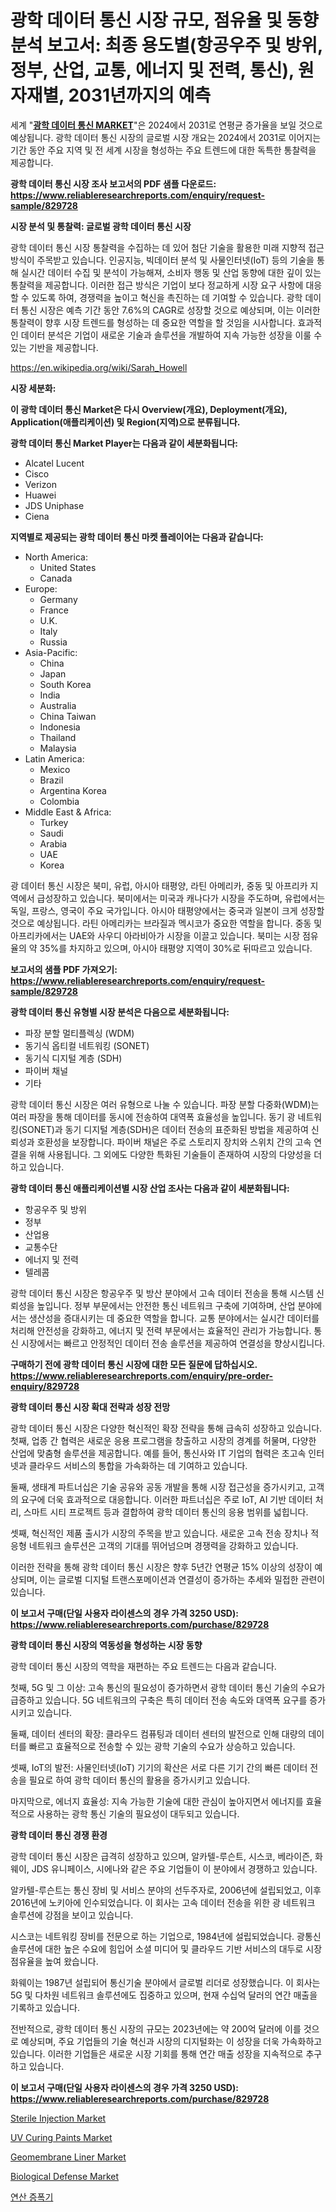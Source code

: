 <p><h1>광학 데이터 통신 시장 규모, 점유율 및 동향 분석 보고서: 최종 용도별(항공우주 및 방위, 정부, 산업, 교통, 에너지 및 전력, 통신), 원자재별, 2031년까지의 예측</h1></p><p>세계 "<strong><a href="https://www.reliableresearchreports.com/optical-data-communication-market-in-global-r829728?utm_campaign=106&utm_medium=8&utm_source=Github&utm_content=ia&utm_term=13112024&utm_id=optical-data-communication">광학 데이터 통신 MARKET</a></strong>"은 2024에서 2031로 연평균 증가율을 보일 것으로 예상됩니다. 광학 데이터 통신 시장의 글로벌 시장 개요는 2024에서 2031로 이어지는 기간 동안 주요 지역 및 전 세계 시장을 형성하는 주요 트렌드에 대한 독특한 통찰력을 제공합니다.</p>
<p><strong>광학 데이터 통신 시장 조사 보고서의 PDF 샘플 다운로드: <a href="https://www.reliableresearchreports.com/enquiry/request-sample/829728?utm_campaign=106&utm_medium=8&utm_source=Github&utm_content=ia&utm_term=13112024&utm_id=optical-data-communication">https://www.reliableresearchreports.com/enquiry/request-sample/829728</a></strong></p>
<p><strong>시장 분석 및 통찰력: 글로벌 광학 데이터 통신 시장</strong></p>
<p><p>광학 데이터 통신 시장 통찰력을 수집하는 데 있어 첨단 기술을 활용한 미래 지향적 접근 방식이 주목받고 있습니다. 인공지능, 빅데이터 분석 및 사물인터넷(IoT) 등의 기술을 통해 실시간 데이터 수집 및 분석이 가능해져, 소비자 행동 및 산업 동향에 대한 깊이 있는 통찰력을 제공합니다. 이러한 접근 방식은 기업이 보다 정교하게 시장 요구 사항에 대응할 수 있도록 하여, 경쟁력을 높이고 혁신을 촉진하는 데 기여할 수 있습니다. 광학 데이터 통신 시장은 예측 기간 동안 7.6%의 CAGR로 성장할 것으로 예상되며, 이는 이러한 통찰력이 향후 시장 트렌드를 형성하는 데 중요한 역할을 할 것임을 시사합니다. 효과적인 데이터 분석은 기업이 새로운 기술과 솔루션을 개발하여 지속 가능한 성장을 이룰 수 있는 기반을 제공합니다.</p></p>
<p><a href="%7CAUTHORITHY_DOMAIN_URL%7C?utm_campaign=106&utm_medium=8&utm_source=Github&utm_content=ia&utm_term=13112024&utm_id=optical-data-communication">https://en.wikipedia.org/wiki/Sarah_Howell</a></p>
<p><strong>시장 세분화:</strong></p>
<p><strong>이 광학 데이터 통신 Market은 다시 Overview(개요), Deployment(개요), Application(애플리케이션) 및 Region(지역)으로 분류됩니다.</strong></p>
<p><strong>광학 데이터 통신 Market Player는 다음과 같이 세분화됩니다:</strong></p>
<p><ul><li>Alcatel Lucent</li><li>Cisco</li><li>Verizon</li><li>Huawei</li><li>JDS Uniphase</li><li>Ciena</li></ul></p>
<p><strong>지역별로 제공되는 광학 데이터 통신 마켓 플레이어는 다음과 같습니다:</strong></p>
<p><ul>
    <li>
        North America:
        <ul>
            <li>United States</li>
            <li>Canada</li>
        </ul>
    </li>
    <li>
        Europe:
        <ul>
            <li>Germany</li>
            <li>France</li>
            <li>U.K.</li>
            <li>Italy</li>
            <li>Russia</li>
        </ul>
    </li>
    <li>
        Asia-Pacific:
        <ul>
            <li>China</li>
            <li>Japan</li>
            <li>South Korea</li>
            <li>India</li>
            <li>Australia</li>
            <li>China Taiwan</li>
            <li>Indonesia</li>
            <li>Thailand</li>
            <li>Malaysia</li>
        </ul>
    </li>
    <li>
        Latin America:
        <ul>
            <li>Mexico</li>
            <li>Brazil</li>
            <li>Argentina Korea</li>
            <li>Colombia</li>
        </ul>
    </li>
    <li>
        Middle East & Africa:
        <ul>
            <li>Turkey</li>
            <li>Saudi</li>
            <li>Arabia</li>
            <li>UAE</li>
            <li>Korea</li>
        </ul>
    </li>
    </ul></p>
<p><p>광 데이터 통신 시장은 북미, 유럽, 아시아 태평양, 라틴 아메리카, 중동 및 아프리카 지역에서 급성장하고 있습니다. 북미에서는 미국과 캐나다가 시장을 주도하며, 유럽에서는 독일, 프랑스, 영국이 주요 국가입니다. 아시아 태평양에서는 중국과 일본이 크게 성장할 것으로 예상됩니다. 라틴 아메리카는 브라질과 멕시코가 중요한 역할을 합니다. 중동 및 아프리카에서는 UAE와 사우디 아라비아가 시장을 이끌고 있습니다. 북미는 시장 점유율의 약 35%를 차지하고 있으며, 아시아 태평양 지역이 30%로 뒤따르고 있습니다.</p></p>
<p><strong>보고서의 샘플 PDF 가져오기: <a href="https://www.reliableresearchreports.com/enquiry/request-sample/829728?utm_campaign=106&utm_medium=8&utm_source=Github&utm_content=ia&utm_term=13112024&utm_id=optical-data-communication">https://www.reliableresearchreports.com/enquiry/request-sample/829728</a></strong></p>
<p><strong>광학 데이터 통신 유형별 시장 분석은 다음으로 세분화됩니다:</strong></p>
<p><ul><li>파장 분할 멀티플렉싱 (WDM)</li><li>동기식 옵티컬 네트워킹 (SONET)</li><li>동기식 디지털 계층 (SDH)</li><li>파이버 채널</li><li>기타</li></ul></p>
<p><p>광학 데이터 통신 시장은 여러 유형으로 나눌 수 있습니다. 파장 분할 다중화(WDM)는 여러 파장을 통해 데이터를 동시에 전송하여 대역폭 효율성을 높입니다. 동기 광 네트워킹(SONET)과 동기 디지털 계층(SDH)은 데이터 전송의 표준화된 방법을 제공하여 신뢰성과 호환성을 보장합니다. 파이버 채널은 주로 스토리지 장치와 스위치 간의 고속 연결을 위해 사용됩니다. 그 외에도 다양한 특화된 기술들이 존재하여 시장의 다양성을 더하고 있습니다.</p></p>
<p><strong>광학 데이터 통신 애플리케이션별 시장 산업 조사는 다음과 같이 세분화됩니다:</strong></p>
<p><ul><li>항공우주 및 방위</li><li>정부</li><li>산업용</li><li>교통수단</li><li>에너지 및 전력</li><li>텔레콤</li></ul></p>
<p><p>광학 데이터 통신 시장은 항공우주 및 방산 분야에서 고속 데이터 전송을 통해 시스템 신뢰성을 높입니다. 정부 부문에서는 안전한 통신 네트워크 구축에 기여하며, 산업 분야에서는 생산성을 증대시키는 데 중요한 역할을 합니다. 교통 분야에서는 실시간 데이터를 처리해 안전성을 강화하고, 에너지 및 전력 부문에서는 효율적인 관리가 가능합니다. 통신 시장에서는 빠르고 안정적인 데이터 전송 솔루션을 제공하여 연결성을 향상시킵니다.</p></p>
<p><strong>구매하기 전에 광학 데이터 통신 시장에 대한 모든 질문에 답하십시오. <a href="https://www.reliableresearchreports.com/enquiry/pre-order-enquiry/829728?utm_campaign=106&utm_medium=8&utm_source=Github&utm_content=ia&utm_term=13112024&utm_id=optical-data-communication">https://www.reliableresearchreports.com/enquiry/pre-order-enquiry/829728</a></strong></p>
<p><strong>광학 데이터 통신 시장 확대 전략과 성장 전망</strong></p>
<p><p>광학 데이터 통신 시장은 다양한 혁신적인 확장 전략을 통해 급속히 성장하고 있습니다. 첫째, 업종 간 협력은 새로운 응용 프로그램을 창출하고 시장의 경계를 허물며, 다양한 산업에 맞춤형 솔루션을 제공합니다. 예를 들어, 통신사와 IT 기업의 협력은 초고속 인터넷과 클라우드 서비스의 통합을 가속화하는 데 기여하고 있습니다.</p><p>둘째, 생태계 파트너십은 기술 공유와 공동 개발을 통해 시장 접근성을 증가시키고, 고객의 요구에 더욱 효과적으로 대응합니다. 이러한 파트너십은 주로 IoT, AI 기반 데이터 처리, 스마트 시티 프로젝트 등과 결합하여 광학 데이터 통신의 응용 범위를 넓힙니다.</p><p>셋째, 혁신적인 제품 출시가 시장의 주목을 받고 있습니다. 새로운 고속 전송 장치나 적응형 네트워크 솔루션은 고객의 기대를 뛰어넘으며 경쟁력을 강화하고 있습니다.</p><p>이러한 전략을 통해 광학 데이터 통신 시장은 향후 5년간 연평균 15% 이상의 성장이 예상되며, 이는 글로벌 디지털 트랜스포메이션과 연결성이 증가하는 추세와 밀접한 관련이 있습니다.</p></p>
<p><strong>이 보고서 구매(단일 사용자 라이센스의 경우 가격 3250 USD): <a href="https://www.reliableresearchreports.com/purchase/829728?utm_campaign=106&utm_medium=8&utm_source=Github&utm_content=ia&utm_term=13112024&utm_id=optical-data-communication">https://www.reliableresearchreports.com/purchase/829728</a></strong></p>
<p><strong>광학 데이터 통신 시장의 역동성을 형성하는 시장 동향</strong></p>
<p><p>광학 데이터 통신 시장의 역학을 재편하는 주요 트렌드는 다음과 같습니다. </p><p>첫째, 5G 및 그 이상: 고속 통신의 필요성이 증가하면서 광학 데이터 통신 기술의 수요가 급증하고 있습니다. 5G 네트워크의 구축은 특히 데이터 전송 속도와 대역폭 요구를 증가시키고 있습니다. </p><p>둘째, 데이터 센터의 확장: 클라우드 컴퓨팅과 데이터 센터의 발전으로 인해 대량의 데이터를 빠르고 효율적으로 전송할 수 있는 광학 기술의 수요가 상승하고 있습니다. </p><p>셋째, IoT의 발전: 사물인터넷(IoT) 기기의 확산은 서로 다른 기기 간의 빠른 데이터 전송을 필요로 하여 광학 데이터 통신의 활용을 증가시키고 있습니다. </p><p>마지막으로, 에너지 효율성: 지속 가능한 기술에 대한 관심이 높아지면서 에너지를 효율적으로 사용하는 광학 통신 기술의 필요성이 대두되고 있습니다.</p></p>
<p><strong>광학 데이터 통신 경쟁 환경</strong></p>
<p><p>광학 데이터 통신 시장은 급격히 성장하고 있으며, 알카텔-루슨트, 시스코, 베라이즌, 화웨이, JDS 유니페이스, 시에나와 같은 주요 기업들이 이 분야에서 경쟁하고 있습니다. </p><p>알카텔-루슨트는 통신 장비 및 서비스 분야의 선두주자로, 2006년에 설립되었고, 이후 2016년에 노키아에 인수되었습니다. 이 회사는 고속 데이터 전송을 위한 광 네트워크 솔루션에 강점을 보이고 있습니다.</p><p>시스코는 네트워킹 장비를 전문으로 하는 기업으로, 1984년에 설립되었습니다. 광통신 솔루션에 대한 높은 수요에 힘입어 소셜 미디어 및 클라우드 기반 서비스의 대두로 시장 점유율을 높여 왔습니다. </p><p>화웨이는 1987년 설립되어 통신기술 분야에서 글로벌 리더로 성장했습니다. 이 회사는 5G 및 다차원 네트워크 솔루션에도 집중하고 있으며, 현재 수십억 달러의 연간 매출을 기록하고 있습니다.</p><p>전반적으로, 광학 데이터 통신 시장의 규모는 2023년에는 약 200억 달러에 이를 것으로 예상되며, 주요 기업들의 기술 혁신과 시장의 디지털화는 이 성장을 더욱 가속화하고 있습니다. 이러한 기업들은 새로운 시장 기회를 통해 연간 매출 성장을 지속적으로 추구하고 있습니다.</p></p>
<p><strong>이 보고서 구매(단일 사용자 라이센스의 경우 가격 3250 USD): <a href="https://www.reliableresearchreports.com/purchase/829728?utm_campaign=106&utm_medium=8&utm_source=Github&utm_content=ia&utm_term=13112024&utm_id=optical-data-communication">https://www.reliableresearchreports.com/purchase/829728</a></strong></p>
<p><p><a href="https://issuu.com/reportprime-2/docs/sterile-injection-market-size-2030._d26805dc7084fe?utm_campaign=106&utm_medium=8&utm_source=Github&utm_content=ia&utm_term=13112024&utm_id=optical-data-communication">Sterile Injection Market</a></p><p><a href="https://www.linkedin.com/pulse/uv-curing-paints-market2024-2031-industry-insights-investment-b8jtf?utm_campaign=106&utm_medium=8&utm_source=Github&utm_content=ia&utm_term=13112024&utm_id=optical-data-communication">UV Curing Paints Market</a></p><p><a href="https://www.linkedin.com/pulse/global-geomembrane-liner-market-share-growth-opportunities-eflyf?utm_campaign=106&utm_medium=8&utm_source=Github&utm_content=ia&utm_term=13112024&utm_id=optical-data-communication">Geomembrane Liner Market</a></p><p><a href="https://issuu.com/reportprime-2/docs/biological-defense-market-size-2030_2bcdb90d0afa02?utm_campaign=106&utm_medium=8&utm_source=Github&utm_content=ia&utm_term=13112024&utm_id=optical-data-communication">Biological Defense Market</a></p><p><a href="https://github.com/sougarounis/Market-Research-Report-List-6/blob/main/485376023963.md?utm_campaign=106&utm_medium=8&utm_source=Github&utm_content=ia&utm_term=13112024&utm_id=optical-data-communication">연산 증폭기</a></p></p>